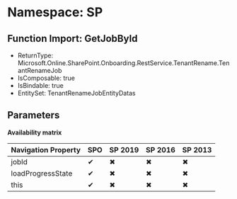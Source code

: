 # Namespace: SP

## Function Import: GetJobById

- ReturnType: Microsoft.Online.SharePoint.Onboarding.RestService.TenantRename.TenantRenameJob
- IsComposable: true
- IsBindable: true
- EntitySet: TenantRenameJobEntityDatas

## Parameters

**Availability matrix**

Navigation Property | SPO | SP 2019 | SP 2016 | SP 2013
----------|-----|---------|---------|--------
jobId | ✔ | ✖ | ✖ | ✖
loadProgressState | ✔ | ✖ | ✖ | ✖
this | ✔ | ✖ | ✖ | ✖
